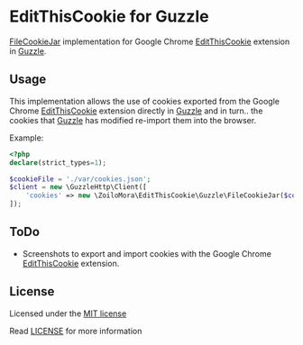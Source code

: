 # EditThisCookie for Guzzle
[FileCookieJar] implementation for Google Chrome [EditThisCookie] extension in [Guzzle].

## Usage

This implementation allows the use of cookies exported from the Google Chrome [EditThisCookie] extension
directly in [Guzzle] and in turn.. the cookies that [Guzzle] has modified re-import them into the browser.

Example:
```php
<?php
declare(strict_types=1);

$cookieFile = './var/cookies.json';
$client = new \GuzzleHttp\Client([
    'cookies' => new \ZoiloMora\EditThisCookie\Guzzle\FileCookieJar($cookieFile),
]);
```

## ToDo
- Screenshots to export and import cookies with the Google Chrome [EditThisCookie] extension.

## License
Licensed under the [MIT license](http://opensource.org/licenses/MIT)

Read [LICENSE](LICENSE) for more information

[FileCookieJar]: https://github.com/guzzle/guzzle/blob/7.0/src/Cookie/CookieJarInterface.php
[EditThisCookie]: http://www.editthiscookie.com/
[Guzzle]: https://docs.guzzlephp.org/en/stable/
